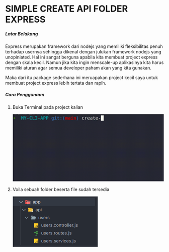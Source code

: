 # SIMPLE CREATE API FOLDER EXPRESS

##### **Latar Belakang**

Express merupakan framework dari nodejs yang memiliki fleksibilitas penuh terhadap usernya sehingga dikenal dengan julukan framework nodejs yang unopiniated. Hal ini sangat berguna apabila kita membuat project express dengan skala kecil. Namun jika kita ingin menscale-up aplikasinya kita harus memiliki aturan agar semua developer paham akan yang kita gunakan.

Maka dari itu package sederhana ini meruapakan project kecil saya untuk membuat project express lebih tertata dan rapih.

##### **Cara Penggunaan**

1. Buka Terminal pada project kalian
   
   ![](/images/demo.gif)

2. Voila sebuah folder beserta file sudah tersedia
   
   ![](/images/voila.png)
   
   


